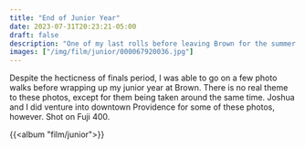 ```yaml
---
title: "End of Junior Year"
date: 2023-07-31T20:23:21-05:00
draft: false
description: "One of my last rolls before leaving Brown for the summer."
images: ["/img/film/junior/000067920036.jpg"]
---
```


Despite the hecticness of finals period, I was able to go on a few photo walks before wrapping up my junior year at Brown. There is no real theme to these photos, except for them being taken around the same time. Joshua and I did venture into downtown Providence for some of these photos, however. Shot on Fuji 400.

{{<album "film/junior">}}